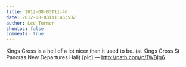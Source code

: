 ```yaml
---
title: 2012-08-03T11-46
date: 2012-08-03T11:46:53Z
author: Lee Turner
showtoc: false
comments: true
---
```


Kings Cross is a hell of a lot nicer than it used to be. (at Kings Cross St Pancras New Departures Hall) [pic] — http://path.com/p/1WBIg6

